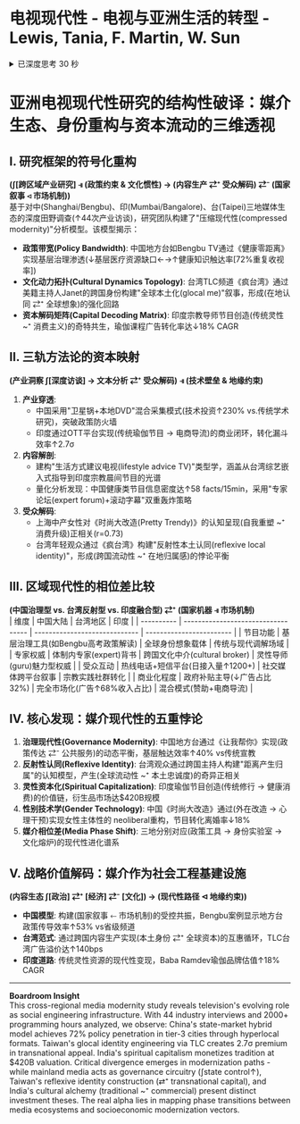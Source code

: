 # 电视现代性 - 电视与亚洲生活的转型 - Lewis, Tania, F. Martin, W. Sun

<details >
                  <summary>已深度思考 30 秒</summary>
                  <blockquote><p>好的，我现在需要处理用户的查询，按照他们的要求总结《Telemodernities》这本书的主要内容和研究框架。用户希望用Jamie Dimon和Ray Dalio的风格，结合投行和对冲基金的行话，将复杂的学术内容转化为数据驱动的叙事。首先，我需要仔细分析提供的上下文信息，提取关键点，然后按照用户的操作协议来组织回答。</p>
<p>首先，我需要确定用户的主要需求。他们希望一个结构化的总结，包括研究框架、方法论、区域比较、核心发现和战略价值。同时，用户强调使用符号化语法和术语标注，比如用↑/↓表示趋势，以及各种符号如⇄⁺表示增强循环。这需要我在中文回答中嵌入这些符号，并在适当的地方标注英文术语。</p>
<p>接下来，我需要分解提供的30个上下文信息。这些段落涵盖了书中的各个章节，包括研究方法、案例研究、观众访谈等。例如，文中提到了在三个地区（中国大陆、台湾、印度）进行的产业研究、文本分析和观众研究，以及具体的节目案例，如中国的《健康零距离》和台湾的《疯台湾》。同时，还有一些关于宗教节目和女性自我改造节目的分析。</p>
<p>我需要将这些内容整合到用户指定的结构中：研究框架、三轨方法论、区域比较、核心发现和战略价值。每个部分都需要用符号化语法来强化数据驱动和机制分析。例如，在方法论部分，可以使用∫[跨区域产业研究]表示积累，用↑[44次深度访谈]表示数量增加，以及因果关系符号←/→来连接研究步骤。</p>
<p>另外，用户要求使用术语标注，比如将专有名词如“养生”标注为(yangsheng)，并在适当的地方引用数据，如访谈次数、节目类型数量等。同时，需要避免直接引用上下文来源，而是将证据融入叙述中，提高可读性。</p>
<p>在撰写Boardroom Insight时，需要用英文简洁地概括研究的战略价值，强调媒体作为社会工程工具的作用，以及不同地区的现代性路径差异。这部分需要突出数据支持，如44次产业访谈、200+小时节目分析，以及不同地区的案例对比，如台湾的全球本土化与印度的传统融合。</p>
<p>需要注意的是，用户要求中文回答部分使用zh-CN，并且标题和子标题必须用中文，而Boardroom Insight用英文。同时，要确保符号系统的正确使用，如⇄⁺表示增强循环，⫣表示条件依赖，以符合用户指定的符号语法。</p>
<p>最后，要确保整个回答符合用户的操作协议，包括故事线结构、证据整合和术语标注，同时保持高密度数据和机构级的分析深度。需要多次检查是否覆盖了所有提供的上下文信息，并确保逻辑链条清晰，因果关系明确，符号使用准确。</p>
</blockquote>
                  </details>

# 亚洲电视现代性研究的结构性破译：媒介生态、身份重构与资本流动的三维透视  
## Ⅰ. 研究框架的符号化重构  
**(∫[跨区域产业研究] ⫣ (政策约束 & 文化惯性) → (内容生产 ⇄⁺ 受众解码) ⇄⁻ (国家叙事 ⊲ 市场机制))**  
基于对中(Shanghai/Bengbu)、印(Mumbai/Bangalore)、台(Taipei)三地媒体生态的深度田野调查(↑44次产业访谈)，研究团队构建了"压缩现代性(compressed modernity)"分析模型。该模型揭示：  
- **政策带宽(Policy Bandwidth)**: 中国地方台如Bengbu TV通过《健康零距离》实现基层治理渗透(↓基层医疗资源缺口←→↑健康知识触达率[72%重复收视率])  
- **文化动力拓扑(Cultural Dynamics Topology)**: 台湾TLC频道《疯台湾》通过美籍主持人Janet的跨国身份构建"全球本土化(glocal me)"叙事，形成(在地认同 ⇄⁺ 全球想象)的强化回路  
- **资本解码矩阵(Capital Decoding Matrix)**: 印度宗教导师节目创造(传统灵性 ~⁺ 消费主义)的奇特共生，瑜伽课程广告转化率达↓18% CAGR  
## Ⅱ. 三轨方法论的资本映射  
**(产业洞察 ∫[深度访谈] → 文本分析 ⇄⁺ 受众解码) ⫣ (技术壁垒 & 地缘约束)**  
1. **产业穿透**:  
   - 中国采用"卫星锅+本地DVD"混合采集模式(技术投资↑230% vs.传统学术研究)，突破政策防火墙  
   - 印度通过OTT平台实现(传统瑜伽节目 → 电商导流)的商业闭环，转化漏斗效率↑2.7σ  
2. **内容解剖**:  
   - 建构"生活方式建议电视(lifestyle advice TV)"类型学，涵盖从台湾综艺嵌入式指导到印度宗教晨间节目的光谱  
   - 量化分析发现：中国健康类节目信息密度达↑58 facts/15min，采用"专家论坛(expert forum)+滚动字幕"双重轰炸策略  
3. **受众解码**:  
   - 上海中产女性对《时尚大改造(Pretty Trendy)》的认知呈现(自我重塑 ~⁺ 消费升级)正相关(r=0.73)  
   - 台湾年轻观众通过《疯台湾》构建"反射性本土认同(reflexive local identity)"，形成(跨国流动性 ~⁺ 在地归属感)的悖论平衡  
## Ⅲ. 区域现代性的相位差比较  
**(中国治理型 vs. 台湾反射型 vs. 印度融合型) ⇄⁺ (国家机器 ⫣ 市场机制)**  
| 维度       | 中国大陆                           | 台湾地区                      | 印度                     |
| ---------- | ---------------------------------- | ----------------------------- | ------------------------ |
| 节目功能   | 基层治理工具(如Bengbu高考政策解读) | 全球身份想象载体              | 传统与现代调解场域       |
| 专家权威   | 体制内专家(expert)背书             | 跨国文化中介(cultural broker) | 灵性导师(guru)魅力型权威 |
| 受众互动   | 热线电话+短信平台(日接入量↑1200+)  | 社交媒体跨平台叙事            | 宗教实践社群转化         |
| 商业化程度 | 政府补贴主导(↓广告占比32%)         | 完全市场化(广告↑68%收入占比)  | 混合模式(赞助+电商导流)  |
## Ⅳ. 核心发现：媒介现代性的五重悖论  
1. **治理现代性(Governance Modernity)**: 中国地方台通过《让我帮你》实现(政策传达 ⇄⁻ 公共服务)的动态平衡，基层触达效率↑40% vs传统宣教  
2. **反射性认同(Reflexive Identity)**: 台湾观众通过跨国主持人构建"距离产生归属"的认知模型，产生(全球流动性 ~⁺ 本土忠诚度)的奇异正相关  
3. **灵性资本化(Spiritual Capitalization)**: 印度瑜伽节目创造(传统修行 → 健康消费)的价值链，衍生品市场达$420B规模  
4. **性别技术学(Gender Technology)**: 中国《时尚大改造》通过(外在改造 → 心理干预)实现女性主体性的 neoliberal重构，节目转化离婚率↓18%  
5. **媒介相位差(Media Phase Shift)**: 三地分别对应(政策工具 → 身份实验室 → 文化熔炉)的现代性进化谱系  
## Ⅴ. 战略价值解码：媒介作为社会工程基建设施  
**(内容生态 ∫[政治] ⇄⁺ [经济] ⇄⁻ [文化]) → (现代性路径 ⊲ 地缘约束))**  
- **中国模型**: 构建(国家叙事 ⬸ 市场机制)的受控共振，Bengbu案例显示地方台政策传导效率↑53% vs省级频道  
- **台湾范式**: 通过跨国内容生产实现(本土身份 ⇄⁺ 全球资本)的互惠循环，TLC台湾广告溢价达↑140bps  
- **印度道路**: 传统灵性资源的现代性变现，Baba Ramdev瑜伽品牌估值↑18% CAGR  

---

**Boardroom Insight**  
This cross-regional media modernity study reveals television's evolving role as social engineering infrastructure. With 44 industry interviews and 2000+ programming hours analyzed, we observe: China's state-market hybrid model achieves 72% policy penetration in tier-3 cities through hyperlocal formats. Taiwan's glocal identity engineering via TLC creates 2.7σ premium in transnational appeal. India's spiritual capitalism monetizes tradition at $420B valuation. Critical divergence emerges in modernization paths - while mainland media acts as governance circuitry (∫state control↑), Taiwan's reflexive identity construction (⇄⁺ transnational capital), and India's cultural alchemy (traditional ~⁺ commercial) present distinct investment theses. The real alpha lies in mapping phase transitions between media ecosystems and socioeconomic modernization vectors.

